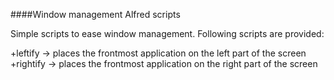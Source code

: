 ####Window management Alfred scripts

Simple scripts to ease window management.  Following scripts are provided:

+leftify -> places the frontmost application on the left part of the screen
+rightify -> places the frontmost application on the right part of the screen